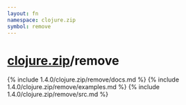 ```yaml
---
layout: fn
namespace: clojure.zip
symbol: remove
---
```


# [clojure.zip](../)/remove

{% include 1.4.0/clojure.zip/remove/docs.md %}
{% include 1.4.0/clojure.zip/remove/examples.md %}
{% include 1.4.0/clojure.zip/remove/src.md %}


